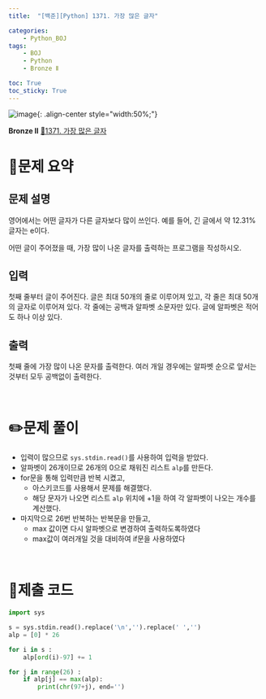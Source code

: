```yaml
---
title:  "[백준][Python] 1371. 가장 많은 글자" 

categories: 
    - Python_BOJ
tags: 
    - BOJ
    - Python
    - Bronze Ⅱ

toc: True
toc_sticky: True
---
```

![image](https://github.com/user-attachments/assets/32319fe8-99e9-4031-b5d1-9f1909b510dc){: .align-center style="width:50%;"}

**Bronze Ⅱ** 
[🔗1371. 가장 많은 글자](https://www.acmicpc.net/problem/1371)

# 📝문제 요약

## 문제 설명 

영어에서는 어떤 글자가 다른 글자보다 많이 쓰인다. 예를 들어, 긴 글에서 약 12.31% 글자는 e이다.

어떤 글이 주어졌을 때, 가장 많이 나온 글자를 출력하는 프로그램을 작성하시오.

## 입력

첫째 줄부터 글이 주어진다. 글은 최대 50개의 줄로 이루어져 있고, 각 줄은 최대 50개의 글자로 이루어져 있다. 각 줄에는 공백과 알파벳 소문자만 있다. 글에 알파벳은 적어도 하나 이상 있다.

## 출력

첫째 줄에 가장 많이 나온 문자를 출력한다. 여러 개일 경우에는 알파벳 순으로 앞서는 것부터 모두 공백없이 출력한다.


<br>

# ✏️문제 풀이

- 입력이 많으므로 `sys.stdin.read()`를 사용하여 입력을 받았다.
- 알파벳이 26개이므로 26개의 0으로 채워진 리스트 `alp`를 만든다.
- for문을 통해 입력만큼 반복 시켰고,
    - 아스키코드를 사용해서 문제를 해결했다.
    - 해당 문자가 나오면 리스트 `alp` 위치에 +1을 하여 각 알파벳이 나오는 개수를 계산했다.
- 마지막으로 26번 반복하는 반복문을 만들고,
    - max 값이면 다시 알파벳으로 변경하여 출력하도록하였다
    - max값이 여러개일 것을 대비하여 if문을 사용하였다

<br>

# 💯제출 코드

```python
import sys

s = sys.stdin.read().replace('\n','').replace(' ','') 
alp = [0] * 26

for i in s :
    alp[ord(i)-97] += 1

for j in range(26) :
    if alp[j] == max(alp):
        print(chr(97+j), end='')
```